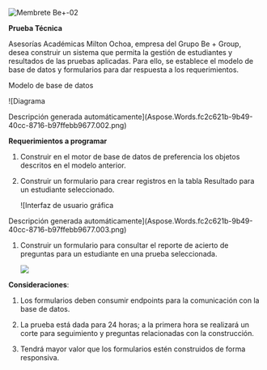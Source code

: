 ![Membrete Be+-02]

**Prueba Técnica**

Asesorías Académicas Milton Ochoa, empresa del Grupo Be + Group, desea construir un sistema que permita la gestión de estudiantes y resultados de las pruebas aplicadas. Para ello, se establece el modelo de base de datos y formularios para dar respuesta a los requerimientos.

Modelo de base de datos

![Diagrama

Descripción generada automáticamente](Aspose.Words.fc2c621b-9b49-40cc-8716-b97ffebb9677.002.png)

**Requerimientos a programar**

1. Construir en el motor de base de datos de preferencia los objetos descritos en el modelo anterior.

1. Construir un formulario para crear registros en la tabla Resultado para un estudiante seleccionado.


   ![Interfaz de usuario gráfica

Descripción generada automáticamente](Aspose.Words.fc2c621b-9b49-40cc-8716-b97ffebb9677.003.png)

1. Construir un formulario para consultar el reporte de acierto de preguntas para un estudiante en una prueba seleccionada.


   ![](Aspose.Words.fc2c621b-9b49-40cc-8716-b97ffebb9677.004.png)

**Consideraciones**:

1. Los formularios deben consumir endpoints para la comunicación con la base de datos.

1. La prueba está dada para 24 horas; a la primera hora se realizará un corte para seguimiento y preguntas relacionadas con la construcción.

1. Tendrá mayor valor que los formularios estén construidos de forma responsiva.




[Membrete Be+-02]: Aspose.Words.fc2c621b-9b49-40cc-8716-b97ffebb9677.001.jpeg "Membrete Be+-02"
